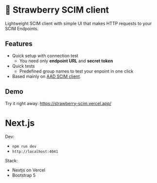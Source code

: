 # 🍓 Strawberry SCIM client
Lightweight SCIM client with simple UI that makes HTTP requests to your SCIM Endpoints.

## Features
- Quick setup with connection test
  - You need only **endpoint URL** and **secret token**
- Quick tests
  - Predefined group names to test your enpoint in one click
- Based mainly on [AAD SCIM client](https://docs.microsoft.com/en-us/azure/active-directory/app-provisioning/use-scim-to-provision-users-and-groups#understand-the-aad-scim-implementation).

## Demo
Try it right away: https://strawberry-scim.vercel.app/

# Next.js
Dev:
- `npm run dev`
- `http://localhost:4041`

Stack:
- Nextjs on Vercel
- Bootstrap 5
